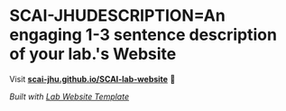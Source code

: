 
# SCAI-JHUDESCRIPTION=An engaging 1-3 sentence description of your lab.'s Website

Visit **[scai-jhu.github.io/SCAI-lab-website](https://scai-jhu.github.io/SCAI-lab-website)** 🚀

_Built with [Lab Website Template](https://greene-lab.gitbook.io/lab-website-template-docs)_
